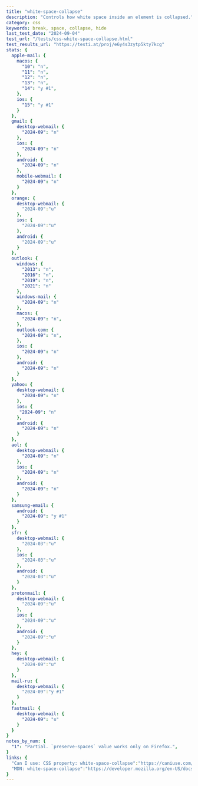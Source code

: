 ```yaml
---
title: "white-space-collapse"
description: "Controls how white space inside an element is collapsed."
category: css
keywords: break, space, collapse, hide
last_test_date: "2024-09-04"
test_url: "/tests/css-white-space-collapse.html"
test_results_url: "https://testi.at/proj/e6y4s3zytp5kty7kcg"
stats: {
  apple-mail: {
    macos: {
      "10": "n",
      "11": "n",
      "12": "n",
      "13": "n",
      "14": "y #1",
    },
    ios: {
      "15": "y #1"
    }
  },
  gmail: {
    desktop-webmail: {
      "2024-09": "n"
    },
    ios: {
      "2024-09": "n"
    },
    android: {
      "2024-09": "n"
    },
    mobile-webmail: {
      "2024-09": "n"
    }
  },
  orange: {
    desktop-webmail: {
      "2024-09":"u"
    },
    ios: {
      "2024-09":"u"
    },
    android: {
      "2024-09":"u"
    }
  },
  outlook: {
    windows: {
      "2013": "n",
      "2016": "n",
      "2019": "n",
      "2021": "n"
    },
    windows-mail: {
      "2024-09": "n"
    },
    macos: {
      "2024-09": "n",
    },
    outlook-com: {
      "2024-09": "n",
    },
    ios: {
      "2024-09": "n"
    },
    android: {
      "2024-09": "n"
    }
  },
  yahoo: {
    desktop-webmail: {
      "2024-09": "n"
    },
    ios: {
     "2024-09": "n"
    },
    android: {
      "2024-09": "n"
    }
  },
  aol: {
    desktop-webmail: {
      "2024-09": "n"
    },
    ios: {
      "2024-09": "n"
    },
    android: {
      "2024-09": "n"
    }
  },
  samsung-email: {
    android: {
      "2024-09": "y #1"
    }
  },
  sfr: {
    desktop-webmail: {
      "2024-03":"u"
    },
    ios: {
      "2024-03":"u"
    },
    android: {
      "2024-03":"u"
    }
  }, 
  protonmail: {
    desktop-webmail: {
      "2024-09":"u"
    },
    ios: {
      "2024-09":"u"
    },
    android: {
      "2024-09":"u"
    }
  },
  hey: {
    desktop-webmail: {
      "2024-09":"u"
    }
  },
  mail-ru: {
    desktop-webmail: {
      "2024-09":"y #1"
    }
  },
  fastmail: {
    desktop-webmail: {
      "2024-09": "u"
    }
  }
}
notes_by_num: {
  "1": "Partial. `preserve-spaces` value works only on Firefox.",
}
links: {
  "Can I use: CSS property: white-space-collapse":"https://caniuse.com/css-white-space-collapse",
  "MDN: white-space-collapse":"https://developer.mozilla.org/en-US/docs/Web/CSS/white-space-collapse"
}
---
```

